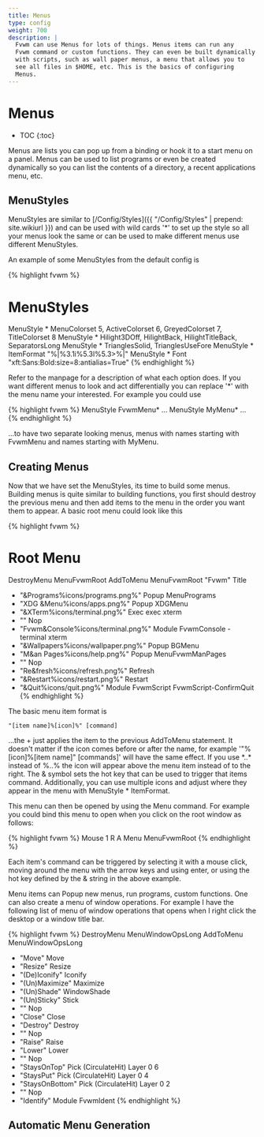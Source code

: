 ```yaml
---
title: Menus
type: config
weight: 700
description: |
  Fvwm can use Menus for lots of things. Menus items can run any
  Fvwm command or custom functions. They can even be built dynamically
  with scripts, such as wall paper menus, a menu that allows you to
  see all files in $HOME, etc. This is the basics of configuring
  Menus.
---
```

# Menus

* TOC
{:toc}

Menus are lists you can pop up from a binding or hook it to a start menu
on a panel. Menus can be used to list programs or even be created dynamically
so you can list the contents of a directory, a recent applications menu,
etc.

## MenuStyles

MenuStyles are similar to [/Config/Styles]({{ "/Config/Styles" | prepend: site.wikiurl }})
and can be used with wild cards '\*' to set up the style so all your menus look the same
or can be used to make different menus use different MenuStyles.

An example of some MenuStyles from the default config is

{% highlight fvwm %}
# MenuStyles
MenuStyle * MenuColorset 5, ActiveColorset 6, GreyedColorset 7, TitleColorset 8
MenuStyle * Hilight3DOff, HilightBack, HilightTitleBack, SeparatorsLong
MenuStyle * TrianglesSolid, TrianglesUseFore
MenuStyle * ItemFormat "%|%3.1i%5.3l%5.3>%|"
MenuStyle * Font "xft:Sans:Bold:size=8:antialias=True"
{% endhighlight %}


Refer to the manpage for a description of what each option does.
If you want different menus to look and act differentially you can replace '\*' with the
menu name your interested. For example you could use

{% highlight fvwm %}
MenuStyle FvwmMenu* ...
MenuStyle MyMenu* ...
{% endhighlight %}

...to have two separate looking menus, menus with names
starting with FvwmMenu and names starting with MyMenu.

## Creating Menus

Now that we have set the MenuStyles, its time to build some menus.
Building menus is quite similar to building functions, you first should destroy the
previous menu and then add items to the menu in the order you want them to appear.
A basic root menu could look like this

{% highlight fvwm %}
# Root Menu
DestroyMenu MenuFvwmRoot
AddToMenu   MenuFvwmRoot "Fvwm" Title
+ "&Programs%icons/programs.png%" Popup MenuPrograms
+ "XDG &Menu%icons/apps.png%" Popup XDGMenu
+ "&XTerm%icons/terminal.png%" Exec exec xterm
+ "" Nop
+ "Fvwm&Console%icons/terminal.png%" Module FvwmConsole -terminal xterm
+ "&Wallpapers%icons/wallpaper.png%" Popup BGMenu
+ "M&an Pages%icons/help.png%" Popup MenuFvwmManPages
+ "" Nop
+ "Re&fresh%icons/refresh.png%" Refresh
+ "&Restart%icons/restart.png%" Restart
+ "&Quit%icons/quit.png%" Module FvwmScript FvwmScript-ConfirmQuit
{% endhighlight %}

The basic menu item format is

    "[item name]%[icon]%" [command]

...the + just applies the item to the previous AddToMenu statement. It doesn't matter
if the icon comes before or after the name, for example '"%[icon]%[item name]" [commands]'
will have the same effect. If you use \*..\* instead of %..% the icon will
appear above the menu item instead of to the right. The & symbol sets the
hot key that can be used to trigger that items command. Additionally, you can use multiple
icons and adjust where they appear in the menu with MenuStyle * ItemFormat.

This menu can then be opened by using the Menu command. For example
you could bind this menu to open when you click on the root window as follows:

{% highlight fvwm %}
Mouse 1 R A Menu MenuFvwmRoot
{% endhighlight %}

Each item's command can be triggered by selecting it with a mouse click,
moving around the menu with the arrow keys and using enter, or using the hot key
defined by the & string in the above example.

Menu items can Popup new menus, run programs, custom functions. One can also create
a menu of window operations. For example I have the following list of menu of
window operations that opens when I right click the desktop or a window title bar.

{% highlight fvwm %}
DestroyMenu MenuWindowOpsLong
AddToMenu   MenuWindowOpsLong
+ "Move"                Move
+ "Resize"              Resize
+ "(De)Iconify"         Iconify
+ "(Un)Maximize"        Maximize
+ "(Un)Shade"           WindowShade
+ "(Un)Sticky"          Stick
+ "" Nop
+ "Close"               Close
+ "Destroy"             Destroy
+ "" Nop
+ "Raise"               Raise
+ "Lower"               Lower
+ "" Nop
+ "StaysOnTop"          Pick (CirculateHit) Layer 0 6
+ "StaysPut"            Pick (CirculateHit) Layer 0 4
+ "StaysOnBottom"       Pick (CirculateHit) Layer 0 2
+ "" Nop
+ "Identify"            Module FvwmIdent
{% endhighlight %}

## Automatic Menu Generation

